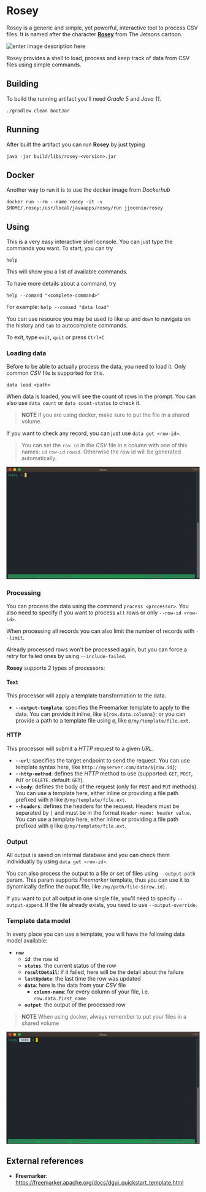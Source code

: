 # Rosey
Rosey is a generic and simple, yet powerful, interactive tool to process CSV files. It is named after the character **[Rosey](https://thejetsons.fandom.com/wiki/Rosey)** from The Jetsons cartoon.

![enter image description here](https://vignette.wikia.nocookie.net/thejetsons/images/1/15/Rosie_The_Robot_The_Jetsons_&_WWE_Robo-WrestleMania_%282%29.png/revision/latest/top-crop/width/300/height/300?cb=20200808224502)

Rosey provides a shell to load, process and keep track of data from CSV files using simple commands.

## Building 
To build the running artifact you'll need *Gradle 5* and *Java 11*.

    ./gradlew clean bootJar

## Running
After built the artifact you can run **Rosey** by just typing

    java -jar build/libs/rosey-<version>.jar

## Docker
Another way to run it is to use the docker image from *Dockerhub*

    docker run --rm --name rosey -it -v $HOME/.rosey:/usr/local/javaapps/rosey/run jjocenio/rosey

## Using

This is a very easy interactive shell console. You can just type the commands you want. To start, you can try

    help

This will show you a list of available commands.

To have more details about a command, try

    help --comand "<complete-command>"

For example:  `help --comand "data load"`

You can use resource you may be used to like  `up`  and  `down`  to navigate on the history and  `tab`  to autocomplete commands.

To exit, type  `exit`,  `quit`  or press  `Ctrl+C`

### Loading data
Before to be able to actually process the data, you need to load it. Only common *CSV* file is supported for this.

    data load <path>

When data is loaded, you will see the count of rows in the prompt. You can also use `data count` or `data count-status` to check it. 

> **NOTE** if you are using docker, make sure to put the file in a shared volume.

If you want to check any record, you can just use `data get <row-id>`.

> You can set the `row id` in the *CSV* file in a column with one of  this names: `id` `row-id` `rowid`. Otherwise the row id will be generated automatically.

![data loading](https://raw.githubusercontent.com/jjocenio/rosey/main/assets/data-load.gif)

### Processing
You can process the data using the command `process <processor>`. You also need to specify if you want to process `all` rows or only `--row-id <row-id>`. 

When processing all records you can also limit the number of records with `--limit`.

Already processed rows won't be processed again, but you can force a retry for failed ones by using `--include-failed`.

**Rosey** supports 2 types of processors:

#### Text
This processor will apply a template transformation to the data. 

 - **`--output-template`**: specifies the Freemarker template to apply to the data. You can provide it inline, like `${row.data.columna}`; or you can provide a path to a template file using `@`, like `@/my/template/file.ext`.

#### HTTP
This processor will submit a *HTTP* request to a given *URL*. 

 - **`--url`**: specifies the target endpoint to send the request. You can use template syntax here, like `http://myserver.com/data/${row.id}`;
 - **`--http-method`**: defines the *HTTP* method to use (supported: `GET`, `POST`, `PUT` or `DELETE`. default: `GET`). 
 - **`--body`**: defines the body of the request (only for `POST` and `PUT` methods). You can use a template here, either inline or providing a file path prefixed with `@` like `@/my/template/file.ext`.
 - **`--headers`**: defines the headers for the request. Headers must be separated by `|` and must be in the format `Header-name: header value`. You can use a template here, either inline or providing a file path prefixed with `@` like `@/my/template/file.ext`.

### Output
All output is saved on internal database and you can check them individually by using `data get <row-id>`.

You can also process the output to a file or set of files using `--output-path` param. This param supports *Freemarker* template, thus you can use it to dynamically define the ouput file, like `/my/path/file-${row.id}`. 

If you want to put all output in one single file, you'll need to specify `--output-append`. If the file already exists, you need to use `--output-override`.

### Template data model
In every place you can use a template, you will have the following data model available:

 - **`row`**
	 - **`id`**: the row id
	 - **`status`**: the current status of the row
	 - **`resultDetail`**: if it failed, here will be the detail about the failure
	 - **`lastUpdate`**: the last time the row was updated
	 - **`data`**: here is the data from your *CSV* file
		 - **`column-name`**: for every column of your file, i.e. `row.data.first_name`
	 - **`output`**: the output of the processed row

> **NOTE** When using docker, always remember to put your files in a shared volume

![data loading](https://raw.githubusercontent.com/jjocenio/rosey/main/assets/process.gif)

## External references

 - **Freemarker**: https://freemarker.apache.org/docs/dgui_quickstart_template.html
